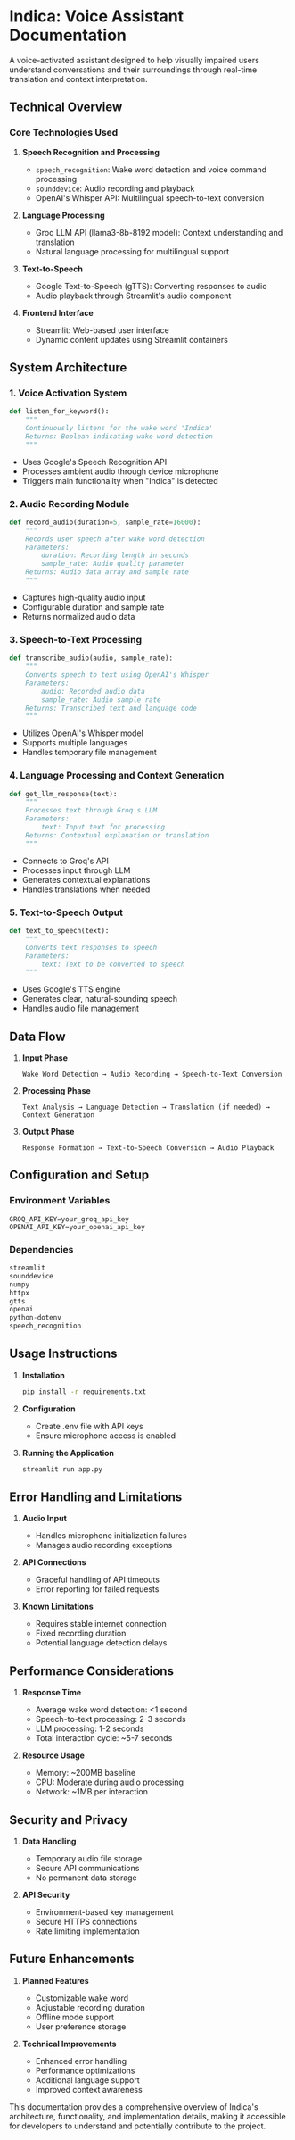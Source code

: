# Indica: Voice Assistant Documentation
A voice-activated assistant designed to help visually impaired users understand conversations and their surroundings through real-time translation and context interpretation.

## Technical Overview

### Core Technologies Used

1. **Speech Recognition and Processing**
   - `speech_recognition`: Wake word detection and voice command processing
   - `sounddevice`: Audio recording and playback
   - OpenAI's Whisper API: Multilingual speech-to-text conversion

2. **Language Processing**
   - Groq LLM API (llama3-8b-8192 model): Context understanding and translation
   - Natural language processing for multilingual support

3. **Text-to-Speech**
   - Google Text-to-Speech (gTTS): Converting responses to audio
   - Audio playback through Streamlit's audio component

4. **Frontend Interface**
   - Streamlit: Web-based user interface
   - Dynamic content updates using Streamlit containers

## System Architecture

### 1. Voice Activation System
```python
def listen_for_keyword():
    """
    Continuously listens for the wake word 'Indica'
    Returns: Boolean indicating wake word detection
    """
```
- Uses Google's Speech Recognition API
- Processes ambient audio through device microphone
- Triggers main functionality when "Indica" is detected

### 2. Audio Recording Module
```python
def record_audio(duration=5, sample_rate=16000):
    """
    Records user speech after wake word detection
    Parameters:
        duration: Recording length in seconds
        sample_rate: Audio quality parameter
    Returns: Audio data array and sample rate
    """
```
- Captures high-quality audio input
- Configurable duration and sample rate
- Returns normalized audio data

### 3. Speech-to-Text Processing
```python
def transcribe_audio(audio, sample_rate):
    """
    Converts speech to text using OpenAI's Whisper
    Parameters:
        audio: Recorded audio data
        sample_rate: Audio sample rate
    Returns: Transcribed text and language code
    """
```
- Utilizes OpenAI's Whisper model
- Supports multiple languages
- Handles temporary file management

### 4. Language Processing and Context Generation
```python
def get_llm_response(text):
    """
    Processes text through Groq's LLM
    Parameters:
        text: Input text for processing
    Returns: Contextual explanation or translation
    """
```
- Connects to Groq's API
- Processes input through LLM
- Generates contextual explanations
- Handles translations when needed

### 5. Text-to-Speech Output
```python
def text_to_speech(text):
    """
    Converts text responses to speech
    Parameters:
        text: Text to be converted to speech
    """
```
- Uses Google's TTS engine
- Generates clear, natural-sounding speech
- Handles audio file management

## Data Flow

1. **Input Phase**
   ```
   Wake Word Detection → Audio Recording → Speech-to-Text Conversion
   ```

2. **Processing Phase**
   ```
   Text Analysis → Language Detection → Translation (if needed) → Context Generation
   ```

3. **Output Phase**
   ```
   Response Formation → Text-to-Speech Conversion → Audio Playback
   ```

## Configuration and Setup

### Environment Variables
```
GROQ_API_KEY=your_groq_api_key
OPENAI_API_KEY=your_openai_api_key
```

### Dependencies
```python
streamlit
sounddevice
numpy
httpx
gtts
openai
python-dotenv
speech_recognition
```

## Usage Instructions

1. **Installation**
   ```bash
   pip install -r requirements.txt
   ```

2. **Configuration**
   - Create .env file with API keys
   - Ensure microphone access is enabled

3. **Running the Application**
   ```bash
   streamlit run app.py
   ```

## Error Handling and Limitations

1. **Audio Input**
   - Handles microphone initialization failures
   - Manages audio recording exceptions

2. **API Connections**
   - Graceful handling of API timeouts
   - Error reporting for failed requests

3. **Known Limitations**
   - Requires stable internet connection
   - Fixed recording duration
   - Potential language detection delays

## Performance Considerations

1. **Response Time**
   - Average wake word detection: <1 second
   - Speech-to-text processing: 2-3 seconds
   - LLM processing: 1-2 seconds
   - Total interaction cycle: ~5-7 seconds

2. **Resource Usage**
   - Memory: ~200MB baseline
   - CPU: Moderate during audio processing
   - Network: ~1MB per interaction

## Security and Privacy

1. **Data Handling**
   - Temporary audio file storage
   - Secure API communications
   - No permanent data storage

2. **API Security**
   - Environment-based key management
   - Secure HTTPS connections
   - Rate limiting implementation

## Future Enhancements

1. **Planned Features**
   - Customizable wake word
   - Adjustable recording duration
   - Offline mode support
   - User preference storage

2. **Technical Improvements**
   - Enhanced error handling
   - Performance optimizations
   - Additional language support
   - Improved context awareness

This documentation provides a comprehensive overview of Indica's architecture, functionality, and implementation details, making it accessible for developers to understand and potentially contribute to the project.